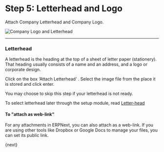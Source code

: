 # Step 5: Letterhead and Logo

Attach Company Letterhead and Company Logo.

<img alt="Company Logo and Letterhead" class="screenshot"
src="/assets/manual_erpnext_com/img/setup-wizard/step-5.png">

---

### Letterhead

A letterhead is the heading at the top of a sheet of letter paper (stationery). That heading usually consists of a name and an address, and a logo or corporate design.

Click on the box ‘Attach Letterhead’ . Select the image file from the place it is stored and click enter.

You may choose to skip this step if your letterhead is not ready.

To select letterhead later through the setup module, read [Letter-head](/contents/setting-up/print/letter-head)

#### To "attach as web-link"

For any attachments in ERPNext, you can also attach as a web-link. If you are using other tools like Dropbox or Google Docs to manage your files, you can set its public link.

{next}
